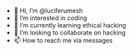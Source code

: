 - 👋 Hi, I’m @luciferumesh
- 👀 I’m interested in coding
- 🌱 I’m currently learning ethical hacking
- 💞️ I’m looking to collaborate on hacking
- 📫 How to reach me via messages

<!---
luciferumesh/luciferumesh is a ✨ special ✨ repository because its `README.md` (this file) appears on your GitHub profile.
You can click the Preview link to take a look at your changes.
--->
